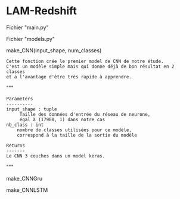 # LAM-Redshift


Fichier "main.py"



Fichier "models.py"

make_CNN(input_shape, num_classes)

    Cette fonction crée le premier model de CNN de notre étude.
    C'est un modèle simple mais qui donne déjà de bon résultat en 2 classes
    et a l'avantage d'être très rapide à apprendre.
"""

    Parameters
    ----------
    input_shape : tuple
         Taille des données d'entrée du réseau de neurone,
         égal à (17908, 1) dans notre cas
    nb_class : int
        nombre de classes utilisées pour ce modèle, 
        correspond à la taille de la sortie du modèle

    Returns
    -------
    Le CNN 3 couches dans un model keras.

"""

make_CNNGru


make_CNNLSTM
